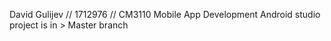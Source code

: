 David Gulijev // 1712976 // CM3110 Mobile App Development
Android studio project is in > Master branch
